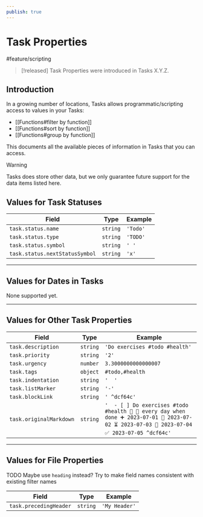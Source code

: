 ```yaml
---
publish: true
---
```


# Task Properties

<span class="related-pages">#feature/scripting</span>

> [!released]
> Task Properties were introduced in Tasks X.Y.Z.

## Introduction

In a growing number of locations, Tasks allows programmatic/scripting access to values in your Tasks:

- [[Functions#filter by function]]
- [[Functions#sort by function]]
- [[Functions#group by function]]

This documents all the available pieces of information in Tasks that you can access.

> [!warning]
> Tasks does store other data, but we only guarantee future support for the data items listed here.

## Values for Task Statuses

<!-- placeholder to force blank line before included text --> <!-- include: FunctionFieldReference.test.task_status.approved.md -->

| Field | Type | Example |
| ----- | ----- | ----- |
| `task.status.name` | `string` | `'Todo'` |
| `task.status.type` | `string` | `'TODO'` |
| `task.status.symbol` | `string` | `' '` |
| `task.status.nextStatusSymbol` | `string` | `'x'` |

<!-- placeholder to force blank line after included text --> <!-- endInclude -->

---

## Values for Dates in Tasks

None supported yet.

---

## Values for Other Task Properties

<!-- placeholder to force blank line before included text --> <!-- include: FunctionFieldReference.test.task_other_fields.approved.md -->

| Field | Type | Example |
| ----- | ----- | ----- |
| `task.description` | `string` | `'Do exercises #todo #health'` |
| `task.priority` | `string` | `'2'` |
| `task.urgency` | `number` | `3.3000000000000007` |
| `task.tags` | `object` | `#todo,#health` |
| `task.indentation` | `string` | `'  '` |
| `task.listMarker` | `string` | `'-'` |
| `task.blockLink` | `string` | `' ^dcf64c'` |
| `task.originalMarkdown` | `string` | `'  - [ ] Do exercises #todo #health 🔼 🔁 every day when done ➕ 2023-07-01 🛫 2023-07-02 ⏳ 2023-07-03 📅 2023-07-04 ✅ 2023-07-05 ^dcf64c'` |

<!-- placeholder to force blank line after included text --> <!-- endInclude -->

---

## Values for File Properties

TODO Maybe use `heading` instead? Try to make field names consistent with existing filter names

<!-- placeholder to force blank line before included text --> <!-- include: FunctionFieldReference.test.task_file_properties.approved.md -->

| Field | Type | Example |
| ----- | ----- | ----- |
| `task.precedingHeader` | `string` | `'My Header'` |

<!-- placeholder to force blank line after included text --> <!-- endInclude -->
